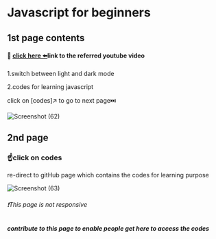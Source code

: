 <h1>Javascript for beginners</h1>
<h2>1st page contents</h2>
<h4>🔗 <a href="https://youtu.be/PkZNo7MFNFg">click here ⬅️</a>link to the referred youtube video </h4>
<p>1.switch between light and dark mode</p>
<p>2.codes for learning javascript</p>
<p>click on [codes]↗️ to go to next page⏭️</p>

![Screenshot (62)](https://github.com/Satyapt001/Learning_Javascript/assets/126075100/09be20a8-6b48-475f-990e-dbc4f3745c5a)

<h2>2nd page</h2>
<h3>☝️click on codes </h3>
<p>re-direct to gitHub page which contains the codes for learning purpose</p>

![Screenshot (63)](https://github.com/Satyapt001/Learning_Javascript/assets/126075100/4678583f-cfca-4f9a-a452-993c2ce3fd88)

<h6>❗This page is not responsive </h6>

<h5>contribute to this page to enable people get here to access the codes</h5>
